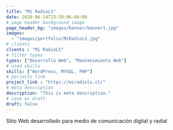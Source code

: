 ```yaml
---
title: "Mi RadioLS"
date: 2020-06-24T23:59:06-04:00
# page header background image
page_header_bg: "images/banner/banner1.jpg"
images: 
  - "images/portfolio/MiRadioLS.jpg"
# clients
clients : "Mi RadioLS"
# filter types
types: ["Desarrollo Web", "Mantenimiento Web"]
# used skills
skills: ["WordPress, MYSQL, PHP"]
# porjects link
project_link : "https://miradiols.cl/"
# meta description
description: "This is meta description."
# save as draft
draft: false
---
```

Sitio Web desarrollado para medio de comunicación digital y radial
